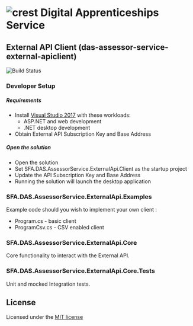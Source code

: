 # ![crest](https://assets.publishing.service.gov.uk/government/assets/crests/org_crest_27px-916806dcf065e7273830577de490d5c7c42f36ddec83e907efe62086785f24fb.png) Digital Apprenticeships Service

##  External API Client (das-assessor-service-external-apiclient)

![Build Status](https://sfa-gov-uk.visualstudio.com/_apis/public/build/definitions/c39e0c0b-7aff-4606-b160-3566f3bbce23/???/badge)

### Developer Setup

##### Requirements

- Install [Visual Studio 2017](https://www.visualstudio.com/downloads/) with these workloads:
    - ASP.NET and web development
    - .NET desktop development
- Obtain External API Subscription Key and Base Address

##### Open the solution

- Open the solution
- Set SFA.DAS.AssessorService.ExternalApi.Client as the startup project
- Update the API Subscription Key and Base Address
- Running the solution will launch the desktop application

### SFA.DAS.AssessorService.ExternalApi.Examples

Example code should you wish to implement your own client :

- Program.cs - basic client
- ProgramCsv.cs - CSV enabled client

### SFA.DAS.AssessorService.ExternalApi.Core

Core functionality to interact with the External API.

### SFA.DAS.AssessorService.ExternalApi.Core.Tests

Unit and mocked Integration tests.

## License
Licensed under the [MIT license](https://github.com/SkillsFundingAgency/das-assessor-service-external-apiclient/blob/master/LICENSE)